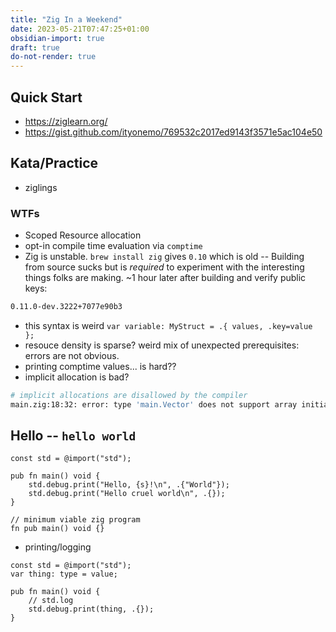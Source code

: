 ```yaml
---
title: "Zig In a Weekend"
date: 2023-05-21T07:47:25+01:00
obsidian-import: true
draft: true
do-not-render: true
---
```


## Quick Start

- <https://ziglearn.org/>
- <https://gist.github.com/ityonemo/769532c2017ed9143f3571e5ac104e50>

## Kata/Practice

- ziglings

### WTFs

- Scoped Resource allocation
- opt-in compile time evaluation via `comptime`
- Zig is unstable. `brew install zig` gives `0.10` which is old -- Building from source sucks but is _required_ to experiment with the interesting things folks are making. ~1 hour later after building and verify public keys:

```zsh
0.11.0-dev.3222+7077e90b3
```

- this syntax is weird `var variable: MyStruct = .{ values, .key=value };`
- resouce density is sparse? weird mix of unexpected prerequisites: errors are not obvious.
- printing comptime values... is hard??
- implicit allocation is bad?

```zsh
# implicit allocations are disallowed by the compiler
main.zig:18:32: error: type 'main.Vector' does not support array initialization syntax
```

## Hello -- `hello world`

```zig
const std = @import("std");

pub fn main() void {
    std.debug.print("Hello, {s}!\n", .{"World"});
    std.debug.print("Hello cruel world\n", .{});
}

```

```zig
// minimum viable zig program
fn pub main() void {}
```

- printing/logging

```zig
const std = @import("std");
var thing: type = value;

pub fn main() void {
    // std.log
    std.debug.print(thing, .{});
}
```
